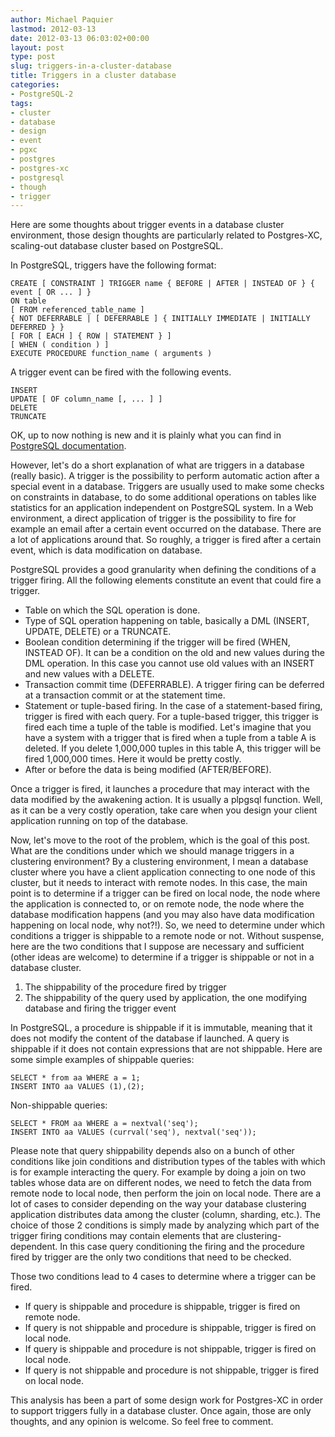 ```yaml
---
author: Michael Paquier
lastmod: 2012-03-13
date: 2012-03-13 06:03:02+00:00
layout: post
type: post
slug: triggers-in-a-cluster-database
title: Triggers in a cluster database
categories:
- PostgreSQL-2
tags:
- cluster
- database
- design
- event
- pgxc
- postgres
- postgres-xc
- postgresql
- though
- trigger
---
```


Here are some thoughts about trigger events in a database cluster environment, those design thoughts are particularly related to Postgres-XC, scaling-out database cluster based on PostgreSQL.

In PostgreSQL, triggers have the following format:

    CREATE [ CONSTRAINT ] TRIGGER name { BEFORE | AFTER | INSTEAD OF } { event [ OR ... ] }
    ON table
    [ FROM referenced_table_name ]
    { NOT DEFERRABLE | [ DEFERRABLE ] { INITIALLY IMMEDIATE | INITIALLY DEFERRED } }
    [ FOR [ EACH ] { ROW | STATEMENT } ]
    [ WHEN ( condition ) ]
    EXECUTE PROCEDURE function_name ( arguments )

A trigger event can be fired with the following events.

    INSERT
    UPDATE [ OF column_name [, ... ] ]
    DELETE
    TRUNCATE

OK, up to now nothing is new and it is plainly what you can find in [PostgreSQL documentation](http://www.postgresql.org/docs/9.1/static/sql-createtrigger.html).

However, let's do a short explanation of what are triggers in a database (really basic). A trigger is the possibility to perform automatic action after a special event in a database. Triggers are usually used to make some checks on constraints in database, to do some additional operations on tables like statistics for an application independent on PostgreSQL system. In a Web environment, a direct application of trigger is the possibility to fire for example an email after a certain event occurred on the database. There are a lot of applications around that. So roughly, a trigger is fired after a certain event, which is data modification on database.

PostgreSQL provides a good granularity when defining the conditions of a trigger firing. All the following elements constitute an event that could fire a trigger.
	
  * Table on which the SQL operation is done.	
  * Type of SQL operation happening on table, basically a DML (INSERT, UPDATE, DELETE) or a TRUNCATE.
  * Boolean condition determining if the trigger will be fired (WHEN, INSTEAD OF). It can be a condition on the old and new values during the DML operation. In this case you cannot use old values with an INSERT and new values with a DELETE.	
  * Transaction commit time (DEFERRABLE). A trigger firing can be deferred at a transaction commit or at the statement time.
  * Statement or tuple-based firing. In the case of a statement-based firing, trigger is fired with each query. For a tuple-based trigger, this trigger is fired each time a tuple of the table is modified. Let's imagine that you have a system with a trigger that is fired when a tuple from a table A is deleted. If you delete 1,000,000 tuples in this table A, this trigger will be fired 1,000,000 times. Here it would be pretty costly.
  * After or before the data is being modified (AFTER/BEFORE).

Once a trigger is fired, it launches a procedure that may interact with the data modified by the awakening action. It is usually a plpgsql function. Well, as it can be a very costly operation, take care when you design your client application running on top of the database.

Now, let's move to the root of the problem, which is the goal of this post. What are the conditions under which we should manage triggers in a clustering environment? By a clustering environment, I mean a database cluster where you have a client application connecting to one node of this cluster, but it needs to interact with remote nodes. In this case, the main point is to determine if a trigger can be fired on local node, the node where the application is connected to, or on remote node, the node where the database modification happens (and you may also have data modification happening on local node, why not?!). So, we need to determine under which conditions a trigger is shippable to a remote node or not.
Without suspense, here are the two conditions that I suppose are necessary and sufficient (other ideas are welcome) to determine if a trigger is shippable or not in a database cluster.

  1. The shippability of the procedure fired by trigger
  2. The shippability of the query used by application, the one modifying database and firing the trigger event

In PostgreSQL, a procedure is shippable if it is immutable, meaning that it does not modify the content of the database if launched. A query is shippable if it does not contain expressions that are not shippable.
Here are some simple examples of shippable queries:

    SELECT * from aa WHERE a = 1;
    INSERT INTO aa VALUES (1),(2);

Non-shippable queries:

    SELECT * FROM aa WHERE a = nextval('seq');
    INSERT INTO aa VALUES (currval('seq'), nextval('seq'));

Please note that query shippability depends also on a bunch of other conditions like join conditions and distribution types of the tables with which is for example interacting the query. For example by doing a join on two tables whose data are on different nodes, we need to fetch the data from remote node to local node, then perform the join on local node. There are a lot of cases to consider depending on the way your database clustering application distributes data among the cluster (column, sharding, etc.).
The choice of those 2 conditions is simply made by analyzing which part of the trigger firing conditions may contain elements that are clustering-dependent. In this case query conditioning the firing and the procedure fired by trigger are the only two conditions that need to be checked.

Those two conditions lead to 4 cases to determine where a trigger can be fired.

  * If query is shippable and procedure is shippable, trigger is fired on remote node.	
  * If query is not shippable and procedure is shippable, trigger is fired on local node.
  * If query is shippable and procedure is not shippable, trigger is fired on local node.
  * If query is not shippable and procedure is not shippable, trigger is fired on local node.

This analysis has been a part of some design work for Postgres-XC in order to support triggers fully in a database cluster.
Once again, those are only thoughts, and any opinion is welcome. So feel free to comment.
